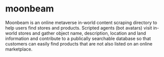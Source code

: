 moonbeam
========

Moonbeam is an online metaverse in-world content scraping directory to help users find stores and products. Scripted agents (bot avatars) visit in-world stores and gather object name, description, location and land information and contribute to a publically searchable database so that customers can easily find products that are not also listed on an online marketplace.
